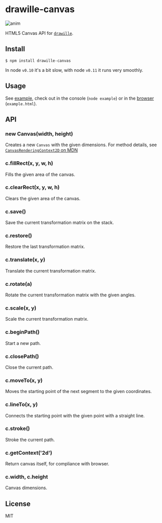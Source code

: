 # drawille-canvas

![anim](anim.gif)

HTML5 Canvas API for [`drawille`](https://github.com/madbence/node-drawille).

## Install

```
$ npm install drawille-canvas
```

In node `v0.10` it's a bit slow, with node `v0.11` it runs very smoothly.

## Usage

See [example](example.js), check out in the console (`node example`) or in the [browser](http://madbence.github.io/node-drawille-canvas/) (`example.html`).

## API

### new Canvas(width, height)

Creates a new `Canvas` with the given dimensions.
For method details, see [`CanvasRenderingContext2D` on MDN](https://developer.mozilla.org/en-US/docs/Web/API/CanvasRenderingContext2D)

### c.fillRect(x, y, w, h)

Fills the given area of the canvas.

### c.clearRect(x, y, w, h)

Clears the given area of the canvas.

### c.save()

Save the current transformation matrix on the stack.

### c.restore()

Restore the last transformation matrix.

### c.translate(x, y)

Translate the current transformation matrix.

### c.rotate(a)

Rotate the current transformation matrix with the given angles.

### c.scale(x, y)

Scale the current transformation matrix.

### c.beginPath()

Start a new path.

### c.closePath()

Close the current path.

### c.moveTo(x, y)

Moves the starting point of the next segment to the given coordinates.

### c.lineTo(x, y)

Connects the starting point with the given point with a straight line.

### c.stroke()

Stroke the current path.

### c.getContext('2d')

Return canvas itself, for compliance with browser.

### c.width, c.height

Canvas dimensions.

## License

MIT
